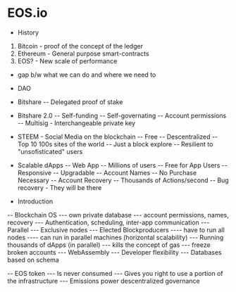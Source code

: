 # EOS.io

- History

1. Bitcoin - proof of the concept of the ledger
2. Ethereum - General purpose smart-contracts
3. EOS? - New scale of performance

- gap b/w what we can do and where we need to 

- DAO
- Bitshare
-- Delegated proof of stake
- Bitshare 2.0
-- Self-funding
-- Self-governating
-- Account permissions
-- Multisig - Interchangeable private key
- STEEM - Social Media on the blockchain
-- Free
-- Descentralized 
-- Top 10 100s sites of the world
-- Just a block explore
-- Resilient to "unsofisticated" users

- Scalable dApps
-- Web App
-- Millions of users
-- Free for App Users
-- Responsive
-- Upgradable
-- Account Names
-- No Purchase Necessary
-- Account Recovery
-- Thousands of Actions/second
-- Bug recovery - They will be there

- Introduction

-- Blockchain OS
--- own private database
--- account permissions, names, recovery
--- Authentication, scheduling, inter-app communication
--- Parallel
--- Exclusive nodes
--- Elected Blockproducers
---- have to run all nodes
---- can run in parallel machines (horizontal scalability)
--- Running thousands of dApps (in parallel)
--- kills the concept of gas
--- freeze broken accounts
--- WebAssembly
--- Developer flexibility
--- Databases based on schema

-- EOS token
--- Is never consumed
--- Gives you right to use a portion of the infrastructure
--- Emissions power descentralized governance



